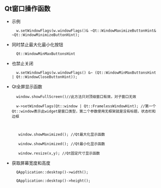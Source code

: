 ## Qt窗口操作函数
- 示例

		w.setWindowFlags(w.windowFlags()& ~Qt::WindowMaximizeButtonHint& ~Qt::WindowMinimizeButtonHint); 
- 同时禁止最大化最小化按钮

		Qt::WindowMinMaxButtonsHint

- 也禁止关闭

		w.setWindowFlags(w.windowFlags() &~ (Qt::WindowMinMaxButtonsHint | Qt::WindowCloseButtonHint));
- Qt全屏显示函数        
	
		window.showFullScreen()//此方法只对顶级窗口有效，对子窗口无效

		w->setWindowFlags(Qt::window | Qt::FramelessWindowHint); //第一个Qt::window表示此widget是窗口类型，第二个参数使用无框架就是没有标题，状态栏和边框

 

         window.showMaximized(); //Qt最大化显示函数

         window.showMinimized(); //Qt最小化显示函数

         window.resize(x,y); //Qt固定尺寸显示函数
- 获取屏幕宽度和高度

		QApplication::desktop()->width();
		
		QApplication::desktop()->height();